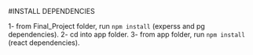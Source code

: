 #INSTALL DEPENDENCIES

1- from Final_Project folder, run ```npm install``` (experss and pg dependencies).
2- cd into app folder.
3- from app folder, run ```npm install``` (react dependencies).

